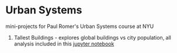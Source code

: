 # Urban Systems
mini-projects for Paul Romer's Urban Systems course at NYU

1. Tallest Buildings - explores global buildings vs city population, all analysis included in this [jupyter notebook](UrbanSystems/TallestBuildings/DataClean_Buildings.ipynb)
